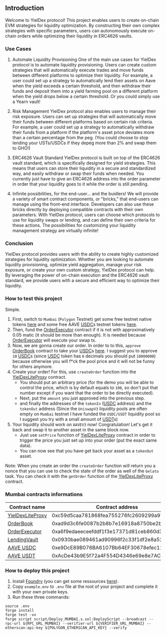 ## Introduction

Welcome to YielDex protocol! This project enables users to create on-chain EVM strategies for liquidity optimization. By constructing their own complex strategies with specific parameters, users can autonomously execute on-chain orders while optimizing their liquidity in ERC4626 vaults.

### Use Cases

1. Automate Liquidity Provisioning
One of the main use cases for YielDex protocol is to automate liquidity provisioning. Users can create custom strategies that will automatically execute trades and move funds between different platforms to optimize their liquidity. For example, a user could set up a strategy to automatically lend their assets on Aave when the yield exceeds a certain threshold, and then withdraw their funds and deposit them into a yield farming pool on a different platform when the yield drops below a certain threshold. Or you could simply use a Yearn vault!

2. Risk Management
YielDex protocol also enables users to manage their risk exposure. Users can set up strategies that will automatically move their funds between different platforms based on certain risk criteria. For example, a user could set up a strategy to automatically withdraw their funds from a platform if the platform's asset price deviates more than a certain percentage from the peg.
(You could choose to stop lending your USTs/USDCs if they depeg more than 2% and swap them to GHO!)

3. ERC4626 Vault Standard
YielDex protocol is built on top of the ERC4626 vault standard, which is specifically designed for yield strategies. This means that users can store their liquidity in a secure and standardized way, and easily withdraw or swap their funds when needed. You currently just have to give an ERC4626 address into the order parameter in order that your liquidity goes to it while the order is still pending.

4. Infinite possibilities, for the end-user... and the buidlers!
We will provide a variety of smart contract components, or "bricks," that end-users can manage using the front-end interface. Developers can also use these bricks directly by deploying compatible contracts with their own parameters. With YielDex protocol, users can choose which protocols to use for liquidity swaps or lending, and can define their own criteria for these actions. The possibilities for customizing your liquidity management strategy are virtually infinite!

### Conclusion

YielDex protocol provides users with the ability to create highly customized strategies for liquidity optimization. Whether you are looking to automate liquidity provisioning, optimize yield aggregation, manage your risk exposure, or create your own custom strategy, YielDex protocol can help. By leveraging the power of on-chain execution and the ERC4626 vault standard, we provide users with a secure and efficient way to optimize their liquidity.

### How to test this project  
Simple.  
1. First, switch to `Mumbai` (`Polygon` Testnet) get some free testnet native tokens [here](https://faucet.polygon.technology/) and some free AAVE [USDC](https://mumbai.polygonscan.com/token/0xe9DcE89B076BA6107Bb64EF30678efec11939234)s testnet tokens [here](https://app.aave.com/faucet/?marketName=proto_mumbai_v3).
2. Then, fund the [OrderExecutor](https://mumbai.polygonscan.com/address/0xa6f9edaeeceefddf1f3e17371d81ceb860d35767) contract if it is not with approximatively 0.05 matic (it should be more than enough). It is needed because [OrderExecutor](https://mumbai.polygonscan.com/address/0xa6f9edaeeceefddf1f3e17371d81ceb860d35767) will execute your swap tx.
3. Now, we are gonna create our order. In order to to this, `approve` [OrderBook](https://mumbai.polygonscan.com/address/0xad9d3c6fe0087b2b8b7e16918a8750be2b9178e0) contract to take your [USDC](https://mumbai.polygonscan.com/token/0xe9DcE89B076BA6107Bb64EF30678efec11939234)s [here](https://mumbai.polygonscan.com/token/0xe9DcE89B076BA6107Bb64EF30678efec11939234#writeContract). I suggest you to approve `10` [USDC](https://mumbai.polygonscan.com/token/0xe9DcE89B076BA6107Bb64EF30678efec11939234)s (since [USDC](https://mumbai.polygonscan.com/token/0xe9DcE89B076BA6107Bb64EF30678efec11939234) token has `6` decimals you should put `10000000`) because otherwise you will f*ck the pool price and it will not be funny for others anymore.
4. Create your order! For this, use `createOrder` function into the [YielDexLiteProxy](https://mumbai.polygonscan.com/address/0xc59d5cAa781868FeA755276fc2609299a9719F37) contract.  
    - You should put an arbitrary price (for the demo you will be able to control the price, which is by default equals to `100`, so don't put that number except if you want that the order to be directly executed).
    - Next, put the `amount` you just approved into the previous step.
    - and finally the addresses of the `tokenIn` ([USDC](https://mumbai.polygonscan.com/token/0xe9DcE89B076BA6107Bb64EF30678efec11939234) address) and the `tokenOut` address (Since the `UniswapV3` liquidity pools are often empty on `Mumbai` testnet I have funded the `USDC/USDT` liquidity pool so I suggest you try with a small amount of [USDT](https://mumbai.polygonscan.com/token/0xAcDe43b9E5f72a4F554D4346e69e8e7AC8F352f0)s)
5. Your liquidity should work on `AAVEV3` now! Congratulation! Let's get it back and swap it to another asset in the same block now.
    - Just use `setPrice` function of [YielDexLiteProxy](https://mumbai.polygonscan.com/address/0xc59d5cAa781868FeA755276fc2609299a9719F37) contract in order to trigger the price you just set up into your order (put the exact same data).
    - You can now see that you have get back your asset as a `tokenOut` asset.

Note: When you create an order the `createOrder` function will return you a nonce that you can use to check the state of the order as well of the `Gelato` task. You can check it with the `getOrder` function of the [YielDexLiteProxy](https://mumbai.polygonscan.com/address/0xc59d5cAa781868FeA755276fc2609299a9719F37) contract.


### Mumbai contracts informations
| Contract name | Contract address | Contract Link |
| --------------- | --------------- | --------------- |
|[YielDexLiteProxy](https://mumbai.polygonscan.com/address/0xc59d5caa781868fea755276fc2609299a9719f37)| 0xc59d5caa781868fea755276fc2609299a9719f37|https://mumbai.polygonscan.com/address/0xc59d5caa781868fea755276fc2609299a9719f37|
|[OrderBook](https://mumbai.polygonscan.com/address/0xad9d3c6fe0087b2b8b7e16918a8750be2b9178e0)| 0xad9d3c6fe0087b2b8b7e16918a8750be2b9178e0|https://mumbai.polygonscan.com/address/0xad9d3c6fe0087b2b8b7e16918a8750be2b9178e0|
|[OrderExecutor](https://mumbai.polygonscan.com/address/0xa6f9edaeeceefddf1f3e17371d81ceb860d35767)| 0xa6f9edaeeceefddf1f3e17371d81ceb860d35767|https://mumbai.polygonscan.com/address/0xa6f9edaeeceefddf1f3e17371d81ceb860d35767|
|[LendingVault](https://mumbai.polygonscan.com/address/0x0930bae089461ad90996f2c33f1df2e8a520e516)| 0x0930bae089461ad90996f2c33f1df2e8a520e516|https://mumbai.polygonscan.com/address/0x0930bae089461ad90996f2c33f1df2e8a520e516|
|[AAVE USDC](https://mumbai.polygonscan.com/token/0xe9DcE89B076BA6107Bb64EF30678efec11939234)| 0xe9DcE89B076BA6107Bb64EF30678efec11939234|https://mumbai.polygonscan.com/token/0xe9DcE89B076BA6107Bb64EF30678efec11939234|
|[AAVE USDT](https://mumbai.polygonscan.com/token/0xAcDe43b9E5f72a4F554D4346e69e8e7AC8F352f0)| 0xAcDe43b9E5f72a4F554D4346e69e8e7AC8F352f0|https://mumbai.polygonscan.com/token/0xAcDe43b9E5f72a4F554D4346e69e8e7AC8F352f0|

### How to deploy this project 
1. Install [Foundry](https://github.com/foundry-rs/foundry) (you can get some ressources [here](https://book.getfoundry.sh/)).
2. Copy `example.env` to `.env` file at the root of your project and complete it with your own private keys.
3. Run these three commands:
```
source .env
forge install
forge test -vv
forge script script/Deploy_MUMBAI.s.sol:DeployScript --broadcast --rpc-url ${RPC_URL_MUMBAI} --verifier-url ${VERIFIER_URL_MUMBAI} --etherscan-api-key ${POLYGON_ETHERSCAN_API_KEY} --verify
```